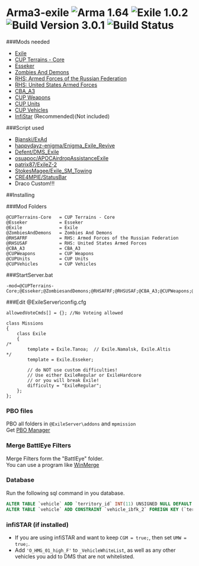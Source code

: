 # Arma3-exile ![Arma 1.64](https://img.shields.io/badge/Arma-1.64-blue.svg?style=plastic) ![Exile 1.0.2](https://img.shields.io/badge/Exile-1.0.2-C72651.svg?style=plastic) ![Build Version 3.0.1](https://img.shields.io/badge/Build_Version-3.0.1-lightgrey.svg?style=plastic) ![Build Status](https://img.shields.io/badge/Build-Development-orange.svg?style=plastic)

###Mods needed

* [Exile](http://www.exilemod.com/)
* [CUP Terrains - Core](http://steamcommunity.com/sharedfiles/filedetails/?id=583496184)
* [Esseker](http://steamcommunity.com/sharedfiles/filedetails/?id=498101407)
* [Zombies And Demons](http://steamcommunity.com/sharedfiles/filedetails/?id=501966277)
* [RHS: Armed Forces of the Russian Federation](http://www.rhsmods.org/mod/1)
* [RHS: United States Armed Forces](http://www.rhsmods.org/mod/2)
* [CBA_A3](http://steamcommunity.com/workshop/filedetails/?id=450814997)
* [CUP Weapons](http://steamcommunity.com/sharedfiles/filedetails/?id=497660133)
* [CUP Units](http://steamcommunity.com/sharedfiles/filedetails/?id=497661914)
* [CUP Vehicles](http://steamcommunity.com/sharedfiles/filedetails/?id=541888371)
* [InfiStar](http://infistar.de) (Recommended)(Not included)

###Script used

* [Bjanski/ExAd](https://github.com/Bjanski/ExAd)
* [happydayz-enigma/Enigma_Exile_Revive](https://github.com/happydayz-enigma/Enigma_Exile_Revive)
* [Defent/DMS_Exile](https://github.com/Defent/DMS_Exile)
* [osuapoc/APOCAirdropAssistanceExile](https://github.com/osuapoc/APOCAirdropAssistanceExile)
* [patrix87/ExileZ-2](https://github.com/patrix87/ExileZ-2)
* [StokesMagee/Exile_SM_Towing](https://github.com/StokesMagee/Exile_SM_Towing)
* [CRE4MPIE/StatusBar](https://github.com/CRE4MPIE/StatusBar)
* Draco Custom!!!

##Installing

###Mod Folders
```
@CUPTerrains-Core	= CUP Terrains - Core
@Esseker			= Esseker
@Exile				= Exile
@ZombiesAndDemons	= Zombies And Demons
@RHSAFRF			= RHS: Armed Forces of the Russian Federation
@RHSUSAF			= RHS: United States Armed Forces
@CBA_A3				= CBA_A3
@CUPWeapons			= CUP Weapons
@CUPUnits			= CUP Units
@CUPVehicles		= CUP Vehicles
```

###StartServer.bat
```
-mod=@CUPTerrains-Core;@Esseker;@ZombiesandDemons;@RHSAFRF;@RHSUSAF;@CBA_A3;@CUPWeapons;@CUPUnits;@CUPVehicles;@exile;Kart;Mark;Heli;
```

###Edit @ExileServer\config.cfg
```
allowedVoteCmds[] = {}; //No Voteing allowed

class Missions
{
	class Exile
	{
/*
		template = Exile.Tanoa;  // Exile.Namalsk, Exile.Altis
*/
		template = Exile.Esseker;
		
		// do NOT use custom difficulties!
		// Use either ExileRegular or ExileHardcore
		// or you will break Exile!
		difficulty = "ExileRegular";
	}; 
};
```

### PBO  files
PBO all folders in ```@ExileServer\addons``` and ```mpmission```  
Get [PBO Manager](http://www.armaholic.com/page.php?id=16369)

### Merge BattlEye Filters
Merge Filters form the "BattlEye" folder.  
You can use a program like [WinMerge](http://winmerge.org/)

### Database
Run the following sql command in you database. 
```sql
ALTER TABLE `vehicle` ADD `territory_id` INT(11) UNSIGNED NULL DEFAULT NULL;
ALTER TABLE `vehicle` ADD CONSTRAINT `vehicle_ibfk_2` FOREIGN KEY (`territory_id`) REFERENCES `territory`(`id`) ON DELETE CASCADE ON UPDATE RESTRICT;
```

### infiSTAR (if installed)
* If you are using infiSTAR and want to keep ```CGM = true;```, then set ```UMW = true;```.
* Add ```'O_HMG_01_high_F'``` to ```_VehicleWhiteList```, as well as any other vehicles you add to DMS that are not whitelisted.
